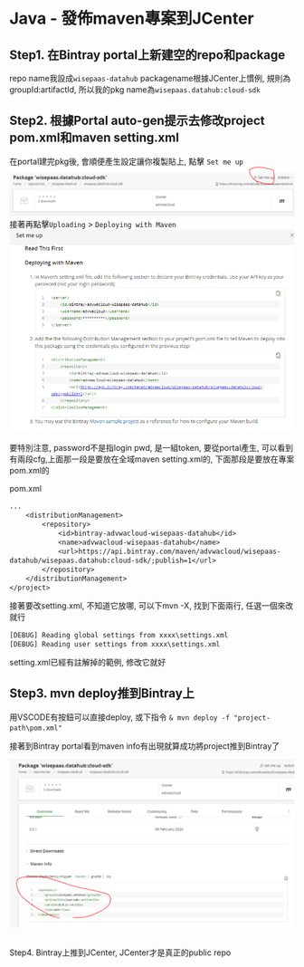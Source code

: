 # Java - 發佈maven專案到JCenter

## Step1. 在Bintray portal上新建空的repo和package

repo name我設成`wisepaas-datahub`
packagename根據JCenter上慣例, 規則為groupId:artifactId, 所以我的pkg name為`wisepaas.datahub:cloud-sdk`

## Step2. 根據Portal auto-gen提示去修改project pom.xml和maven setting.xml
在portal建完pkg後, 會順便產生設定讓你複製貼上, 點擊 `Set me up`
![](/assets/bintrayhint.PNG)
接著再點擊`Uploading` > `Deploying with Maven`
![](/assets/bintrayhint2.PNG)

要特別注意, password不是指login pwd, 是一組token, 要從portal產生,
可以看到有兩段cfg,上面那一段是要放在全域maven setting.xml的, 下面那段是要放在專案pom.xml的

pom.xml
```
...
	<distributionManagement>
		<repository>
			<id>bintray-advwacloud-wisepaas-datahub</id>
			<name>advwacloud-wisepaas-datahub</name>
			<url>https://api.bintray.com/maven/advwacloud/wisepaas-datahub/wisepaas.datahub:cloud-sdk/;publish=1</url>
		</repository>
	</distributionManagement>
</project>
```
接著要改setting.xml, 不知道它放哪, 可以下mvn -X, 找到下面兩行, 任選一個來改就行
```
[DEBUG] Reading global settings from xxxx\settings.xml
[DEBUG] Reading user settings from xxxx\settings.xml
```
setting.xml已經有註解掉的範例, 修改它就好

## Step3. mvn deploy推到Bintray上

用VSCODE有按鈕可以直接deploy, 或下指令
`& mvn deploy -f "project-path\pom.xml"`

接著到Bintray portal看到maven info有出現就算成功將project推到Bintray了

![](/assets/bintrayhint3.PNG)

## 


Step4. Bintray上推到JCenter, JCenter才是真正的public repo